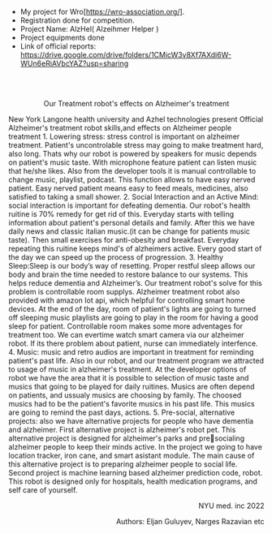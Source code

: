 - My project for Wro[https://wro-association.org/].
- Registration done for competition.
- Project Name: AlzHel( Alzeihmer Helper )
- Project equipments done
- Link of official reports: https://drive.google.com/drive/folders/1CMicW3v8Xf7AXdi6W-WUn6eRiAVbcYAZ?usp=sharing
</br>
</br>
<p align="center"> Our Treatment robot's effects on Alzheimer's treatment</p>
New York Langone health university and
Azhel technologies present
Official Alzheimer's treatment robot skills,and effects on
Alzheimer people treatment
1. Lowering stress: stress control is important on alzheimer treatment. Patient's
uncontrolable stress may going to make treatment hard, also long. Thats why our
robot is powered by speakers for music depends on patient's music taste. With
microphone feature patient can listen music that he/she likes. Also from the
developer tools it is manual controllable to change music, playlist, podcast. This
function allows to have easy nerved patient. Easy nerved patient means easy to
feed meals, medicines, also satisfied to taking a small shower.
2. Social Interaction and an Active Mind: social interaction is important for
defeating dementia. Our robot's health ruitine is 70% remedy for get rid of this.
Everyday starts with telling information about patient's personal details and family.
After this we have daily news and classic italian music.(it can be change for patients
music taste). Then small exercises for anti-obesity and breakfast. Everyday
repeating this ruitine keeps mind's of alzheimers active. Every good start of the day
we can speed up the process of progression.
3. Healthy Sleep:Sleep is our body’s way of resetting. Proper restful sleep
allows our body and brain the time needed to restore balance to our systems.
This helps reduce dementia and Alzheimer’s. Our treatment robot's solve for
this problem is controllable room supplys. Alzheimer treatment robot also
provided with amazon Iot api, which helpful for controlling smart home
devices. At the end of the day, room of patient's lights are going to turned off
sleeping music playlists are going to play in the room for having a good sleep
for patient. Controllable room makes some more adventages for treatment
too. We can evertime watch smart camera via our alzheimer robot. If its there
problem about patient, nurse can immediately interfence.
4. Music: music and retro audios are important in treatment for reminding
patient's past life. Also in our robot, and our treatment program we attracted
to usage of music in alzheimer's treatment. At the developer options of robot
we have the area that it is possible to selection of music taste and musics that
going to be played for daily ruitines. Musics are often depend on patients, and
ussualy musics are choosing by family. The choosed musics had to be the
patient's favorite musics in his past life. This musics are going to remind the
past days, actions.
5. Pre-social, alternative projects: also we have alternative projects for people
who have dementia and alzheimer. First alternative project is alzheimer's
robot pet. This alternative project is designed for alzheimer's parks and presocialing alzheimer people to keep their minds active. In the project we going
to have location tracker, iron cane, and smart asistant module. The main
cause of this alternative project is to preparing alzheimer people to social life.
Second project is machine learning based alzheimer prediction code, robot.
This robot is designed only for hospitals, health medication programs, and self
care of yourself.

<p align="right">NYU med. inc 2022</p>

<p align="right">Authors: Eljan Guluyev, Narges Razavian etc</p>
